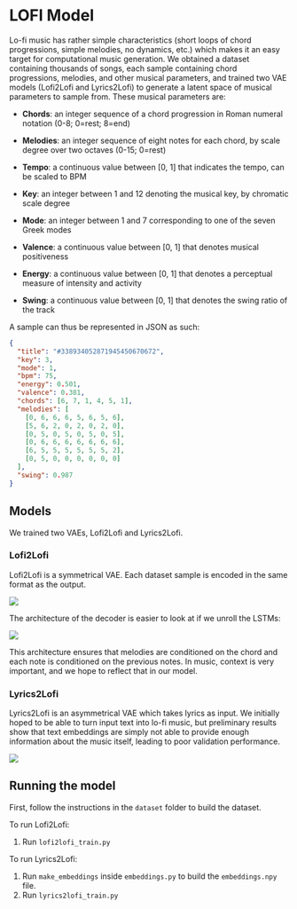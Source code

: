 # LOFI Model

Lo-fi music has rather simple characteristics (short loops of chord progressions, simple melodies, no dynamics, etc.) which makes it an easy target for computational music generation. We obtained a dataset containing thousands of songs, each sample containing chord progressions, melodies, and other musical parameters, and trained two VAE models (Lofi2Lofi and Lyrics2Lofi) to generate a latent space of musical parameters to sample from. These musical parameters are:

* **Chords**: an integer sequence of a chord progression in Roman numeral notation (0-8; 0=rest; 8=end)

* **Melodies**: an integer sequence of eight notes for each chord, by scale degree over two octaves (0-15; 0=rest)

* **Tempo**: a continuous value between [0, 1] that indicates the tempo, can be scaled to BPM

* **Key**: an integer between 1 and 12 denoting the musical key, by chromatic scale degree

* **Mode**: an integer between 1 and 7 corresponding to one of the seven Greek modes

* **Valence**: a continuous value between [0, 1] that denotes musical positiveness

* **Energy**: a continuous value between [0, 1] that denotes a perceptual measure of intensity and activity

* **Swing**: a continuous value between [0, 1] that denotes the swing ratio of the track

A sample can thus be represented in JSON as such:

```json
{
  "title": "#338934052871945450670672",
  "key": 3,
  "mode": 1,
  "bpm": 75,
  "energy": 0.501,
  "valence": 0.381,
  "chords": [6, 7, 1, 4, 5, 1],
  "melodies": [
    [0, 6, 6, 6, 5, 6, 5, 6],
    [5, 6, 2, 0, 2, 0, 2, 0],
    [0, 5, 0, 5, 0, 5, 0, 5],
    [0, 6, 6, 6, 6, 6, 6, 6],
    [6, 5, 5, 5, 5, 5, 5, 2],
    [0, 5, 0, 0, 0, 0, 0, 0]
  ],
  "swing": 0.987
}
```

## Models

We trained two VAEs, Lofi2Lofi and Lyrics2Lofi.

### Lofi2Lofi

Lofi2Lofi is a symmetrical VAE. Each dataset sample is encoded in the same format as the output.

![](https://svgshare.com/i/ZF5.svg)

The architecture of the decoder is easier to look at if we unroll the LSTMs:

![](https://svgshare.com/i/ZEy.svg)

This architecture ensures that melodies are conditioned on the chord and each note is conditioned on the previous notes. In music, context is very important, and we hope to reflect that in our model.

### Lyrics2Lofi

Lyrics2Lofi is an asymmetrical VAE which takes lyrics as input. We initially hoped to be able to turn input text into lo-fi music, but preliminary results show that text embeddings are simply not able to provide enough information about the music itself, leading to poor validation performance.

![](https://svgshare.com/i/ZCo.svg)

## Running the model

First, follow the instructions in the `dataset` folder to build the dataset.

To run Lofi2Lofi:

1. Run `lofi2lofi_train.py`

To run Lyrics2Lofi:

1. Run `make_embeddings` inside `embeddings.py` to build the `embeddings.npy` file.
2. Run `lyrics2lofi_train.py`

